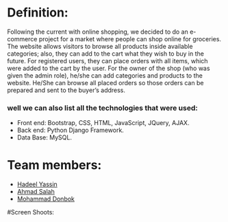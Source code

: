 
# Definition:
  Following the current with online shopping, we decided to do an e-commerce project for a market where people can shop online for groceries. 
  The website allows visitors to browse all products inside available categories; also, they can add to the cart what they wish to buy in the future.
  For registered users, they can place orders with all items, which were added to the cart by the user.
  For the owner of the shop (who was given the admin role), he/she can add categories and products to the website.
  He/She can browse all placed orders so those orders can be prepared and sent to the buyer’s address.
  
 ### well we can also list all the technologies that were used:
  - Front end: Bootstrap, CSS, HTML, JavaScript, JQuery, AJAX.
  - Back end: Python Django Framework.
  - Data Base: MySQL.
    
 # Team members:
  - [Hadeel Yassin](https://github.com/HadeelYassin)
  - [Ahmad Salah](https://github.com/ahmadmahmouds)
  - [Mohammad Donbok](https://github.com/mohammaddonbok)

 #Screen Shoots:
  
